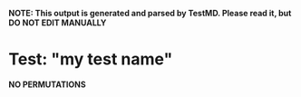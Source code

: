 **NOTE: This output is generated and parsed by TestMD. Please read it, but DO NOT EDIT MANUALLY**

# Test: "my test name" #

**NO PERMUTATIONS**
